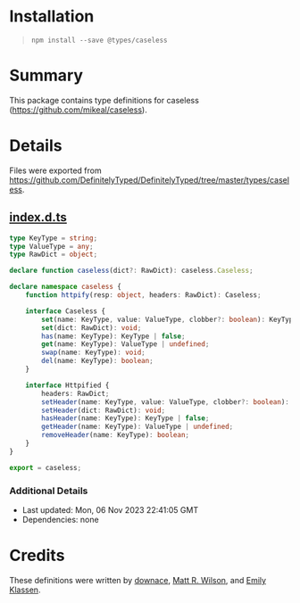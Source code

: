 # Installation

> `npm install --save @types/caseless`

# Summary

This package contains type definitions for caseless (https://github.com/mikeal/caseless).

# Details

Files were exported
from https://github.com/DefinitelyTyped/DefinitelyTyped/tree/master/types/caseless.

## [index.d.ts](https://github.com/DefinitelyTyped/DefinitelyTyped/tree/master/types/caseless/index.d.ts)

````ts
type KeyType = string;
type ValueType = any;
type RawDict = object;

declare function caseless(dict?: RawDict): caseless.Caseless;

declare namespace caseless {
    function httpify(resp: object, headers: RawDict): Caseless;

    interface Caseless {
        set(name: KeyType, value: ValueType, clobber?: boolean): KeyType | false;
        set(dict: RawDict): void;
        has(name: KeyType): KeyType | false;
        get(name: KeyType): ValueType | undefined;
        swap(name: KeyType): void;
        del(name: KeyType): boolean;
    }

    interface Httpified {
        headers: RawDict;
        setHeader(name: KeyType, value: ValueType, clobber?: boolean): KeyType | false;
        setHeader(dict: RawDict): void;
        hasHeader(name: KeyType): KeyType | false;
        getHeader(name: KeyType): ValueType | undefined;
        removeHeader(name: KeyType): boolean;
    }
}

export = caseless;

````

### Additional Details

* Last updated: Mon, 06 Nov 2023 22:41:05 GMT
* Dependencies: none

# Credits

These definitions were written
by [downace](https://github.com/downace), [Matt R. Wilson](https://github.com/mastermatt),
and [Emily Klassen](https://github.com/forivall).
